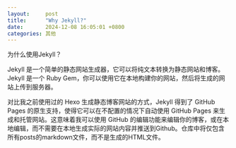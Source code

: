 ```yaml
---
layout:     post
title:      "Why Jekyll?"
date:       2024-12-08 16:05:01 +0800
categories: 其他
---
```


为什么使用Jekyll？

Jekyll 是一个简单的静态网站生成器，它可以将纯文本转换为静态网站和博客。Jekyll 是一个 Ruby Gem，你可以使用它在本地构建你的网站，然后将生成的网站上传到服务器。

对比我之前使用过的 Hexo 生成静态博客网站的方式，Jekyll 得到了 GitHub Pages 的原生支持，使得它可以在不配置的情况下自动使用 GitHub Pages 来生成和托管网站。这意味着我可以使用 GitHub 的编辑功能来编辑你的博客，或在本地编辑，而不需要在本地生成实际的网站内容并推送到Github。仓库中将仅包含所有posts的markdown文件，而不是生成的HTML文件。
